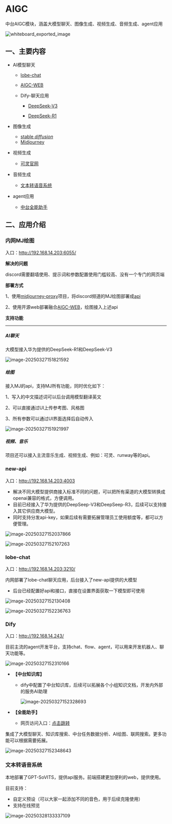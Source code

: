 # AIGC

中台AIGC模块，涵盖大模型聊天、图像生成、视频生成、音频生成、agent应用

![whiteboard_exported_image](https://minio.110200.xyz:443/picgo/docs/2025/03/28/whiteboard_exported_image.png)

## 一、主要内容

- AI模型聊天 
  - [lobe-chat](http://192.168.14.203:3210/chat) 

  - [AIGC-WEB](http://192.168.14.203:6055/#/chat) 

  - Dify-聊天应用
    - [DeepSeek-V3](http://192.168.14.243/chat/GXplWQ24dpvY3nHF)

    - [DeepSeek-R1](http://192.168.14.243/chat/6Mi0olXheyTmbGXD)

- 图像生成
  - [stable *diffusion*](http://192.168.14.203:5000/)
  - [Midjourney](http://192.168.14.203:6055/#/draw)
- 视频生成
  - [可灵官网](https://klingai.kuaishou.com/)
- 音频生成
  - [文本转语音系统](http://192.168.14.203:5003)
- agent应用
  - [中台全能助手](http://192.168.14.243/chat/5CnIexjrVBoN81ud)


## 二、应用介绍

###  内网MJ绘图  

入口：http://192.168.14.203:6055/

   **解决的问题**

  discord需要翻墙使用、提示词和参数配置使用门槛较高、没有一个专门的网页端

   **部署方式**

  1、使用[midjourney-proxy](https://github.com/trueai-org/midjourney-proxy)项目，将discord频道的MJ绘图部署成[api](http://192.168.14.203:8086)

  2、使用开源web部署融合[AIGC-WEB](http://192.168.14.203:6055/)，绘图接入上述api



   **支持功能**

------


#####    AI聊天

   大模型接入华为提供的DeepSeek-R1和DeepSeek-V3

![image-20250327151821592](https://minio.110200.xyz:443/picgo/docs/2025/03/27/image-20250327151821592.png)

#####    绘图

   接入MJ的api，支持MJ所有功能，同时优化如下：

   1、写入的中文描述词可以后台调用模型翻译英文

   2、可以直接通过UI上传参考图、风格图

   3、所有参数可以通过UI界面选择后自动传入

![image-20250327151921997](https://minio.110200.xyz:443/picgo/docs/2025/03/27/image-20250327151921997.png)

#####    视频、音乐

   项目还可以接入主流音乐生成、视频生成、例如：可灵、runway等的api。

###  new-api

 入口：http://192.168.14.203:4003

- 解决不同大模型提供商接入标准不同的问题，可以把所有渠道的大模型转换成openai兼容的格式，方便调用。
- 目前已经接入了华为提供的DeepSeep-V3和DeepSeep-R3，后续可以支持接入其它供应商大模型。
- 同时支持分发api-key，如果后续有需要拓展管理员工使用额度等，都可以方便管理。

![image-20250327152037866](https://minio.110200.xyz:443/picgo/docs/2025/03/27/image-20250327152037866.png)

![image-20250327152107263](https://minio.110200.xyz:443/picgo/docs/2025/03/27/image-20250327152107263.png)

###  lobe-chat

 入口：http://192.168.14.203:3210/

 内网部署了lobe-chat聊天应用，后台接入了new-api提供的大模型

- 后台已经配置好api和接口，直接在设置界面获取一下模型即可使用

![image-20250327152130408](https://minio.110200.xyz:443/picgo/docs/2025/03/27/image-20250327152130408.png)

![image-20250327152236763](https://minio.110200.xyz:443/picgo/docs/2025/03/27/image-20250327152236763.png)

###   Dify

 入口：http://192.168.14.243/

 目前主流的agent开发平台，支持chat、flow、agent，可以用来开发机器人、聊天功能等。

![image-20250327152310166](https://minio.110200.xyz:443/picgo/docs/2025/03/27/image-20250327152310166.png)

- **【中台知识库】**
  - dify中配置了中台知识库，后续可以拓展各个小组知识文档，开发内外部的服务AI助理
  
    ![image-20250327152328693](https://minio.110200.xyz:443/picgo/docs/2025/03/27/image-20250327152328693.png)
  
- **【全能助手】**
  -   网页访问入口：[点击跳转](http://192.168.14.243/chat/5CnIexjrVBoN81ud)

 集成了大模型聊天、知识库搜索、中台任务数据分析、AI绘图、联网搜索。更多功能可以根据需要拓展。

![image-20250327152348643](https://minio.110200.xyz:443/picgo/docs/2025/03/27/image-20250327152348643.png)

###  文本转语音系统

本地部署了GPT-SoVITS，提供api服务。前端搭建更加便利的web，提供使用。

目前支持：

- 自定义预设（可以大家一起添加不同的音色，用于后续克隆使用）
- 支持在线预览

![image-20250328133337109](https://minio.110200.xyz:443/picgo/docs/2025/03/28/image-20250328133337109.png)

